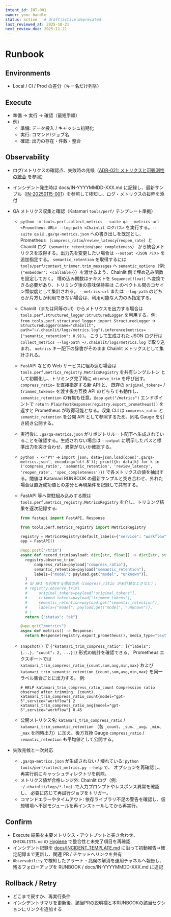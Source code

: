```yaml
---
intent_id: INT-001
owner: your-handle
status: active   # draft|active|deprecated
last_reviewed_at: 2025-10-21
next_review_due: 2025-11-21
---
```


# Runbook

## Environments

- Local / CI / Prod の差分（キー名だけ列挙）

## Execute

- 準備 → 実行 → 確認（最短手順）
- 例）
  - 準備: データ投入 / キャッシュ初期化
  - 実行: コマンド/ジョブ名
  - 確認: 出力の存在・件数・整合

## Observability

- ログ/メトリクスの確認点、失敗時の兆候（[ADR-021: メトリクスと可観測性の統合](docs/ADR/ADR-021-metrics-observability.md) を参照）
- インシデント発生時は docs/IN-YYYYMMDD-XXX.md に記録し、最新サンプル（[IN-20250115-001](docs/IN-20250115-001.md)）を参照して検知し、ログ・メトリクスの抜粋を添付
- QA メトリクス収集と確認（Katamari `tools/perf/` テンプレート準拠）
  - `python -m tools.perf.collect_metrics --suite qa --metrics-url <Prometheus URL> --log-path <Chainlit ログパス>`
    を実行する。`--suite qa` は `.ga/qa-metrics.json` への書き出しを既定とし、Prometheus
    （`compress_ratio`/`review_latency`/`reopen_rate`）と Chainlit ログ（`semantic_retention`/`spec_completeness`）
    から統合メトリクスを取得する。出力先を変更したい場合は `--output <JSON パス>` を追加指定する。
    `semantic_retention` を取得するには `tools/perf/context_trimmer.trim_messages` へ
    `semantic_options`（例: `{"embedder": <callable>}`）を渡せるよう、Chainlit 側で埋め込み関数を設定しておく。
    埋め込み関数はテキストを `Sequence[float]` へ変換できる必要があり、トリミング後の意味保持率は
    このベクトル間のコサイン類似度として集計される。
    `--metrics-url` または `--log-path` のどちらか片方しか利用できない場合は、利用可能な入力のみ指定する。
  - Chainlit（または同等のUI）からメトリクスを出力する場合は `tools.perf.structured_logger.StructuredLogger`
    を利用する。例: `from tools.perf.structured_logger import StructuredLogger` →
    `StructuredLogger(name="chainlit", path="~/.chainlit/logs/metrics.log").inference(metrics={"semantic_retention": 0.9})`。
    こうして生成された JSON ログ行は `collect_metrics --log-path ~/.chainlit/logs/metrics.log` で取り込まれ、
    `metrics` キー配下の辞書がそのまま Chainlit メトリクスとして集計される。
  - FastAPI などの Web サービスに組み込む場合は `tools.perf.metrics_registry.MetricsRegistry` を共有シングルトン
    として初期化し、トリミング完了時に `observe_trim` を呼び出す。`compress_ratio=` を直接指定する新 API と、
    既存の `original_tokens=` / `trimmed_tokens=` を渡す後方互換 API のどちらでも動作し、`semantic_retention`
    の有無も任意。`@app.get("/metrics")` エンドポイントで `return PlainTextResponse(registry.export_prometheus())`
    を返すと Prometheus が取得可能となる。収集 CLI は `compress_ratio` と `semantic_retention` を公開 API
    として参照するため、同名 Gauge を引き続き公開する。
  - 実行後に `.ga/qa-metrics.json` がリポジトリルート配下へ生成されていることを確認する。生成されない場合は
    `--output` に明示したパスと標準出力を突き合わせ、異常がないか確認する。
  - `python - <<'PY'` → `import json; data=json.load(open('.ga/qa-metrics.json', encoding='utf-8'));
     print({k: data[k] for k in ('compress_ratio', 'semantic_retention', 'review_latency', 'reopen_rate', 'spec_completeness')})`
    で各メトリクスの値を抽出する。閾値は Katamari RUNBOOK の最新サンプルと突き合わせ、外れた場合は直近成功値との差分と再現条件を記録して共有する。
  - FastAPI 等へ常駐組み込みする際は `tools.perf.metrics_registry.MetricsRegistry` を介し、トリミング結果を逐次記録する:

      ```python
    from fastapi import FastAPI, Response

    from tools.perf.metrics_registry import MetricsRegistry

    registry = MetricsRegistry(default_labels={"service": "workflow"})
    app = FastAPI()

    @app.post("/trim")
    async def record_trim(payload: dict[str, float]) -> dict[str, str]:
        registry.observe_trim(
            compress_ratio=payload["compress_ratio"],
            semantic_retention=payload["semantic_retention"],
            labels={"model": payload.get("model", "unknown")},
        )
        # 旧 API を利用する場合の例（compress_ratio が未計算なときなど）:
        # registry.observe_trim(
        #     original_tokens=payload["original_tokens"],
        #     trimmed_tokens=payload["trimmed_tokens"],
        #     semantic_retention=payload.get("semantic_retention"),
        #     labels={"model": payload.get("model", "unknown")},
        # )
        return {"status": "ok"}

    @app.get("/metrics")
    async def metrics() -> Response:
        return Response(registry.export_prometheus(), media_type="text/plain")
      ```

  - `snapshot()` で `{"katamari_trim_compress_ratio": [{"labels": {...}, "count": 2, ...}]}` 形式の統計を確認できる。
    Prometheus エクスポートでは `katamari_trim_compress_ratio_{count,sum,avg,min,max}` および
    `katamari_trim_semantic_retention_{count,sum,avg,min,max}` を同一ラベル集合ごとに出力する。
    例:

    ```text
    # HELP katamari_trim_compress_ratio_count Compression ratio observed after trimming. (count).
    katamari_trim_compress_ratio_count{model="gpt-5",service="workflow"} 2
    katamari_trim_compress_ratio_avg{model="gpt-5",service="workflow"} 0.45
    ```

  - 公開メトリクス名: `katamari_trim_compress_ratio` / `katamari_trim_semantic_retention`
    （各 `_count`、`_sum`、`_avg`、`_min`、`_max` を同時出力）に加え、後方互換 Gauge
    `compress_ratio` / `semantic_retention` も平均値として公開する。

- 失敗兆候と一次対応
  - `.ga/qa-metrics.json` が生成されない / 壊れている: `python tools/perf/collect_metrics.py --help` で、
    オプションを再確認し、再実行前にキャッシュディレクトリを削除。
  - メトリクス値が合格レンジ外: Chainlit ログ（例: `~/.chainlit/logs/*.log`）で入力プロンプトやレスポンス異常を確認し、
    必要に応じて再試行ジョブをトリガー。
  - コマンドエラーやタイムアウト: 依存ライブラリ不足の警告を確認し、仮想環境へ不足モジュールを再インストールしてから再実行。

## Confirm

- Execute 結果を主要メトリクス・アウトプットと突き合わせ、`CHECKLISTS.md` の [Hygiene](CHECKLISTS.md#hygiene) で整合性と未完了項目を再確認
- インシデント記録を [docs/INCIDENT_TEMPLATE.md](docs/INCIDENT_TEMPLATE.md) に沿って初動報告→確定記録まで更新し、関連 PR / チケットへリンクを共有
- `Observability` で検知したアラート・兆候の解消を運用チャネルへ報告し、残るフォローアップを RUNBOOK / docs/IN-YYYYMMDD-XXX.md に追記

## Rollback / Retry

- どこまで戻すか、再実行条件
- インシデントサマリを更新後、該当PRの説明欄と本RUNBOOKの該当セクションにリンクを追加する
